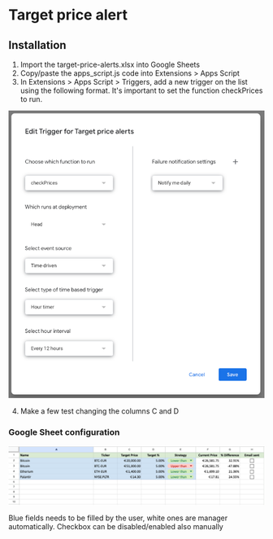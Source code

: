 # Target price alert

## Installation

1. Import the target-price-alerts.xlsx into Google Sheets
2. Copy/paste the apps_script.js code into Extensions > Apps Script
3. In Extensions > Apps Script > Triggers, add a new trigger on the list using the following format. It's important to set the function checkPrices to run.

![](triggers.png)

4. Make a few test changing the columns C and D 

### Google Sheet configuration
![](google_sheets_image.png)

Blue fields needs to be filled by the user, white ones are manager automatically.
Checkbox can be disabled/enabled also manually
